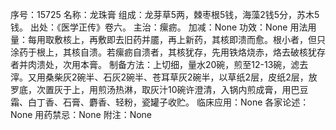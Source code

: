 序号：15725
名称：龙珠膏
组成：龙芽草5两，棘枣根5钱，海藻2钱5分，苏木5钱。
出处：《医学正传》卷六。
主治：瘰疬。
加减：None
功效：None
用法用量：每用取敷核上，再敷即去旧药并靥，再上新药，其核即溃而愈。根小者，但只涂药于根上，其核自溃。若瘰疬自溃者，其核犹存，先用铁烙烧赤，烙去破核犹存者并肉溃处，次用本膏。
制备方法：上切细，量水20碗，煎至12-13碗，滤去滓。又用桑柴灰2碗半、石灰2碗半、苍耳草灰2碗半，以草纸2层，皮纸2层，放罗底，次置灰于上，用煎汤热淋，取灰汁10碗许澄清，入锅内煎成膏，用巴豆霜、白丁香、石膏、麝香、轻粉，瓷罐子收贮。
临床应用：None
各家论述：None
用药禁忌：None
附注：None
